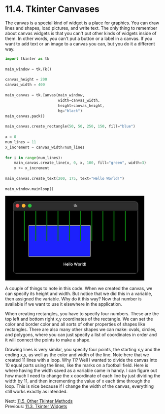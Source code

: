 # 11.4. Tkinter Canvases

The canvas is a special kind of widget is a place for graphics. You can draw lines and shapes, load pictures, and write 
text. The only thing to remember about canvas widgets is that you can't put other kinds of widgets inside of them. In 
other words, you can't put a button or a label in a canvas. If you want to add text or an image to a canvas you can, but 
you do it a different way.

```python
import tkinter as tk

main_window = tk.Tk()

canvas_height = 200
canvas_width = 400

main_canvas = tk.Canvas(main_window, 
						width=canvas_width, 
						height=canvas_height,
						bg="black")
main_canvas.pack()

main_canvas.create_rectangle(50, 50, 250, 150, fill="blue")

x = 0
num_lines = 11
x_increment = canvas_width/num_lines

for i in range(num_lines):
	main_canvas.create_line(x, 0, x, 100, fill="green", width=3)
	x += x_increment

main_canvas.create_text(200, 175, text="Hello World!")

main_window.mainloop()
```
![Image of a tkinter window with a canvas](../images/tkinter11.png)

A couple of things to note in this code. When we created the canvas, we can specify its height and width. But notice 
that we did this in a variable, then assigned the variable. Why do it this way? Now that number is available if we want 
to use it elsewhere in the application. 

When creating rectangles, you have to specify four numbers. These are the top left and bottom right x,y coordinates of 
the rectangle. We can set the color and border color and all sorts of other properties of shapes like rectangles. There 
are also many other shapes we can make: ovals, circles, and polygons, where you can just specify a list of coordinates 
in order and it will connect the points to make a shape.

Drawing lines is very similar, you specify four points, the starting x,y and the ending x,y, as well as the color and 
width of the line. Note here that we created 11 lines with a loop. Why 11? Well I wanted to divide the canvas into 10 
equal parts using the lines, like the marks on a football field. Here is where having the width saved as a variable 
came in handy. I can figure out how much I need to change the x coordinate of each line by just dividing the width by 
11, and then incrementing the value of x each time through the loop. This is nice because if I change the width of the 
canvas, everything still works exactly as intended.

Next: [11.5. Other Tkinter Methods](11.5.%20Other%20Tkinter%20Methods.md)<br>
Previous: [11.3. Tkinter Widgets](11.3.%20Tkinter%20Widgets.md)
